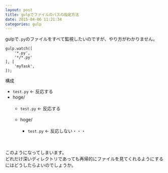 ```yaml
---
layout: post
title: gulpでファイルのパスの指定方法
date: 2015-04-06 11:21:34
categories: gulp
---
```

<p>gulpで<code>.py</code>のファイルをすべて監視したいのですが、やり方がわかりません。</p>

```
gulp.watch([
    '*.py',
    '*/*.py'
], [
    'myTask',
]);
```

<p>構成</p>

<ul>
<li><code>test.py</code> &lt;- 反応する</li>
<li>hoge/<br>
<ul><br>
<li><code>test.py</code> &lt;- 反応する</li><br>
<li>hoge/<br>
<ul><br>
<li><code>test.py</code> &lt;- 反応しない・・・</li><br>
</ul></li><br>
</ul></li>
</ul>

<p>このようになってしまいます。<br>
どれだけ深いディレクトリであっても再帰的にファイルを見てくれるようにするにはどうしたらよいのでしょうか。</p>
